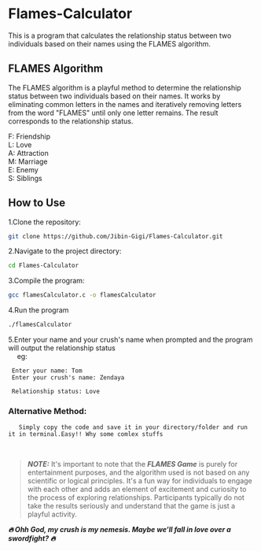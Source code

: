 # Flames-Calculator
This is a program that calculates the relationship status between two individuals based on their names using the FLAMES algorithm.


## FLAMES Algorithm
The FLAMES algorithm is a playful method to determine the relationship status between two individuals based on their names. It works by eliminating common letters in the names and iteratively removing letters from the word "FLAMES" until only one letter remains. The result corresponds to the relationship status.

F: Friendship<br>
L: Love<br>
A: Attraction<br>
M: Marriage<br>
E: Enemy<br>
S: Siblings<br>


## How to Use
1.Clone the repository:
   ```bash
   git clone https://github.com/Jibin-Gigi/Flames-Calculator.git
   ```

2.Navigate to the project directory:
   ```bash
   cd Flames-Calculator
   ```

3.Compile the program:
   ```bash
   gcc flamesCalculator.c -o flamesCalculator
   ```

4.Run the program
   ```bash
   ./flamesCalculator
   ```

5.Enter your name and your crush's name when prompted and the program will output the relationship status<br>
 &emsp; eg:
  ~~~
   Enter your name: Tom
   Enter your crush's name: Zendaya
 
   Relationship status: Love
   ~~~
### Alternative Method:
```
   Simply copy the code and save it in your directory/folder and run it in terminal.Easy!! Why some comlex stuffs
```   

<br>

> **_NOTE:_** 
It's important to note that the <strong>*FLAMES Game*</strong> is purely for entertainment purposes, and the algorithm used is not based on any scientific or logical principles. It's a fun way for individuals to engage with each other and adds an element of excitement and curiosity to the process of exploring relationships. Participants typically do not take the results seriously and understand that the game is just a playful activity.

**_🔥 Ohh God, my crush is my nemesis. Maybe we’ll fall in love over a swordfight? 🔥_**
